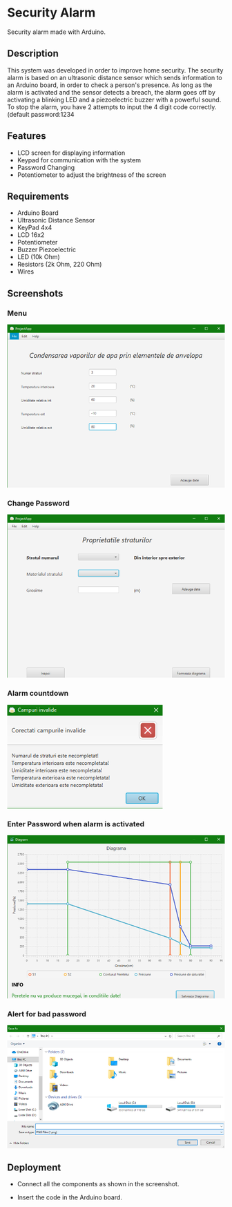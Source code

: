 # Security Alarm
Security alarm made with Arduino.

## Description
This system was developed in order to improve home security.
The security alarm is based on an ultrasonic distance sensor which sends information to an Arduino board, in order to check a person's presence. As long as the alarm is activated and the sensor detects a breach, the alarm goes off by
activating a blinking LED and a piezoelectric buzzer with a powerful sound. To stop the alarm, you have 2 attempts to input the 4 digit code correctly.(default password:1234

## Features

  - LCD screen for displaying information
  - Keypad for communication with the system
  - Password Changing
  - Potentiometer to adjust the brightness of the screen

## Requirements

  - Arduino Board
  - Ultrasonic Distance Sensor
  - KeyPad 4x4
  - LCD 16x2
  - Potentiometer
  - Buzzer Piezoelectric
  - LED (10k Ohm)
  - Resistors (2k Ohm, 220 Ohm)
  - Wires
## Screenshots

### Menu
![alt_text](https://github.com/paulzamfir98/Physics-Project/blob/master/Screenshots/1.png)

### Change Password
![alt_text](https://github.com/paulzamfir98/Physics-Project/blob/master/Screenshots/2.png)

### Alarm countdown
![alt_text](https://github.com/paulzamfir98/Physics-Project/blob/master/Screenshots/3.png)

### Enter Password when alarm is activated
![alt_text](https://github.com/paulzamfir98/Physics-Project/blob/master/Screenshots/4.png)

### Alert for bad password
![alt_text](https://github.com/paulzamfir98/Physics-Project/blob/master/Screenshots/5.png)

## Deployment
   - Connect all the components as shown in the screenshot.
   
   - Insert the code in the Arduino board.
